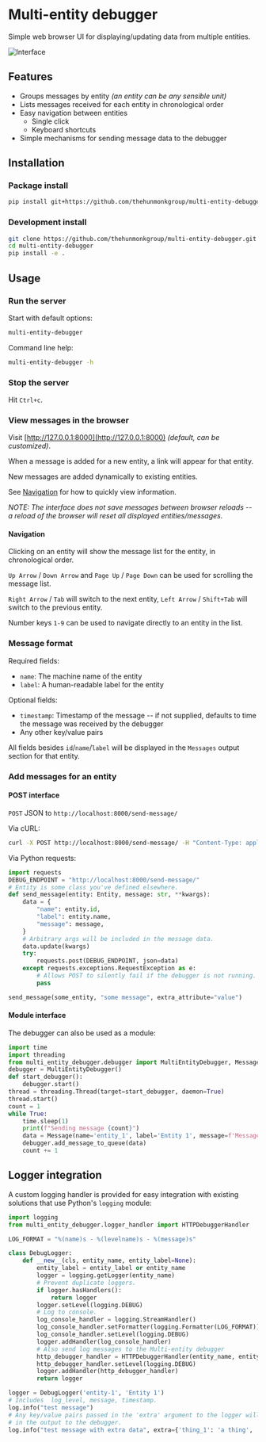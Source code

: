 # Multi-entity debugger

Simple web browser UI for displaying/updating data from multiple entities.

<img src="https://github.com/thehunmonkgroup/multi-entity-debugger/assets/43772/553f564a-3b7e-40d9-8399-fad65ac24853" alt="Interface" />


## Features

* Groups messages by entity *(an entity can be any sensible unit)*
* Lists messages received for each entity in chronological order
* Easy navigation between entities
    * Single click
    * Keyboard shortcuts
* Simple mechanisms for sending message data to the debugger


## Installation

### Package install

```sh
pip install git+https://github.com/thehunmonkgroup/multi-entity-debugger
```

### Development install

```sh
git clone https://github.com/thehunmonkgroup/multi-entity-debugger.git
cd multi-entity-debugger
pip install -e .
```


## Usage

### Run the server

Start with default options:

```sh
multi-entity-debugger
```

Command line help:

```sh
multi-entity-debugger -h
```

### Stop the server

Hit `Ctrl+c`.

### View messages in the browser

Visit [http://127.0.0.1:8000](http://127.0.0.1:8000) *(default, can be customized)*.

When a message is added for a new entity, a link will appear for that entity.

New messages are added dynamically to existing entities.

See [Navigation](#navigation) for how to quickly view information.

*NOTE: The interface does not save messages between browser reloads -- a reload of the browser will reset all displayed entities/messages.*

#### Navigation

Clicking on an entity will show the message list for the entity, in chronological order.

`Up Arrow` / `Down Arrow` and `Page Up` / `Page Down` can be used for scrolling the message list.

`Right Arrow` / `Tab` will switch to the next entity, `Left Arrow` / `Shift+Tab` will switch to the previous entity.

Number keys `1-9` can be used to navigate directly to an entity in the list.

### Message format

Required fields:

 * `name`: The machine name of the entity
 * `label`: A human-readable label for the entity

Optional fields:

 * `timestamp`: Timestamp of the message -- if not supplied, defaults to time the message was received by the debugger
 * Any other key/value pairs

All fields besides `id`/`name`/`label` will be displayed in the `Messages` output section for that entity.

### Add messages for an entity

#### POST interface

`POST` JSON to `http://localhost:8000/send-message/`

Via cURL:

```sh
curl -X POST http://localhost:8000/send-message/ -H "Content-Type: application/json" -d '{"name":"agent_1", "label":"Agent 1", "message":"hello world"}'
```

Via Python requests:

```python
import requests
DEBUG_ENDPOINT = "http://localhost:8000/send-message/"
# Entity is some class you've defined elsewhere.
def send_message(entity: Entity, message: str, **kwargs):
    data = {
        "name": entity.id,
        "label": entity.name,
        "message": message,
    }
    # Arbitrary args will be included in the message data.
    data.update(kwargs)
    try:
        requests.post(DEBUG_ENDPOINT, json=data)
    except requests.exceptions.RequestException as e:
        # Allows POST to silently fail if the debugger is not running.
        pass

send_message(some_entity, "some message", extra_attribute="value")
```

#### Module interface

The debugger can also be used as a module:

```python
import time
import threading
from multi_entity_debugger.debugger import MultiEntityDebugger, Message
debugger = MultiEntityDebugger()
def start_debugger():
    debugger.start()
thread = threading.Thread(target=start_debugger, daemon=True)
thread.start()
count = 1
while True:
    time.sleep(1)
    print(f"Sending message {count}")
    data = Message(name='entity_1', label='Entity 1', message=f'Message {count}')
    debugger.add_message_to_queue(data)
    count += 1
```


## Logger integration

A custom logging handler is provided for easy integration with existing solutions that use Python's `logging` module:

```python
import logging
from multi_entity_debugger.logger_handler import HTTPDebuggerHandler

LOG_FORMAT = "%(name)s - %(levelname)s - %(message)s"

class DebugLogger:
    def __new__(cls, entity_name, entity_label=None):
        entity_label = entity_label or entity_name
        logger = logging.getLogger(entity_name)
        # Prevent duplicate loggers.
        if logger.hasHandlers():
            return logger
        logger.setLevel(logging.DEBUG)
        # Log to console.
        log_console_handler = logging.StreamHandler()
        log_console_handler.setFormatter(logging.Formatter(LOG_FORMAT))
        log_console_handler.setLevel(logging.DEBUG)
        logger.addHandler(log_console_handler)
        # Also send log messages to the Multi-entity debugger
        http_debugger_handler = HTTPDebuggerHandler(entity_name, entity_label)
        http_debugger_handler.setLevel(logging.DEBUG)
        logger.addHandler(http_debugger_handler)
        return logger

logger = DebugLogger('entity-1', 'Entity 1')
# Includes  log_level, message, timestamp.
log.info("test message")
# Any key/value pairs passed in the 'extra' argument to the logger will be included
# in the output to the debugger.
log.info("test message with extra data", extra={'thing_1': 'a thing', 'thing_2': 'another thing'})
```
